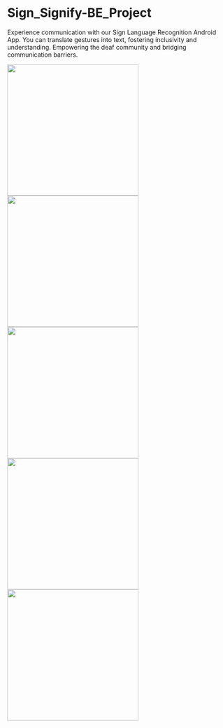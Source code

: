 # Sign_Signify-BE_Project
Experience communication with our Sign Language Recognition Android App. You can translate gestures into text, fostering inclusivity and understanding. Empowering the deaf community and bridging communication barriers.

<img src="https://github.com/user-attachments/assets/32c9d76a-0900-45dc-a73e-ca0364819363" width="300">
<img src="https://github.com/user-attachments/assets/759c5081-8e21-4534-b4a6-1becd5330c44" width="300">
<img src="https://github.com/user-attachments/assets/08b6d2d5-477f-465a-be66-fd08dc984cb9" width="300">
<img src="https://github.com/user-attachments/assets/974b99e5-9627-49a6-ac74-f9c71a097d51" width="300">
<img src="https://github.com/user-attachments/assets/7528e379-772a-4197-9059-8015bcb549e6" width="300">

